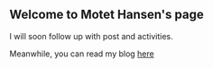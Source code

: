 ## Welcome to Motet Hansen's page

I will soon follow up with post and activities.

Meanwhile, you can read my blog [here](blog.motethansen.com)
